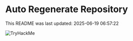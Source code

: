 # Auto Regenerate Repository

This README was last updated: 2025-06-19 06:57:22

 ![TryHackMe](https://tryhackme.com/badge/533634)